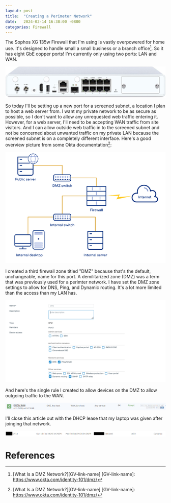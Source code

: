 ```yaml
---
layout: post
title:  "Creating a Perimeter Network"
date:   2024-02-14 16:38:00 -0800
categories: Firewall
---
```


The Sophos XG 135w Firewall that I'm using is vastly overpowered for home use. It's designed to handle small a small business or a branch office[^1]. So it has eight GbE copper ports! I'm currently only using two ports: LAN and WAN.  

![firewall-ports](/assets/perimeter-network/sophos-xg-135w.jpg)

So today I'll be setting up a new port for a screened subnet, a location I plan to host a web server from. I want my private network to be as secure as possible, so I don't want to allow any unrequested web traffic entering it. However, for a web server, I'll need to be accepting WAN traffic from site visitors. And I can allow outside web traffic in to the screened subnet and not be concerned about unwanted traffic on my private LAN because the screened subnet is on a completely different interface. Here's a good overview picture from some Okta documentation[^1]:

![dmz-overview](/assets/perimeter-network/dmz-overview.PNG)

I created a third firewall zone titled "DMZ" because that's the default, unchangeable, name for this port. A demilitarized zone (DMZ) was a term that was previously used for a perimter network. I have set the DMZ zone settings to allow for DNS, Ping, and Dynamic routing. It's a lot more limited than the access than my LAN has.

![dmz-zone-settings](/assets/perimeter-network/dmz-zone-settings.PNG)

And here's the single rule I created to allow devices on the DMZ to allow outgoing traffic to the WAN.

![dmz-to-wan-rule](/assets/perimeter-network/dmz-to-wan-rule.PNG)

I'll close this article out with the DHCP lease that my laptop was given after joinging that network.

![t520-dhcp-setting](/assets/perimeter-network/t520-dhcp-setting.PNG)


# References <a name="references"></a>
[^1]: [What Is a DMZ Network?][GV-link-name] 
[GV-link-name]: https://www.okta.com/identity-101/dmz/
